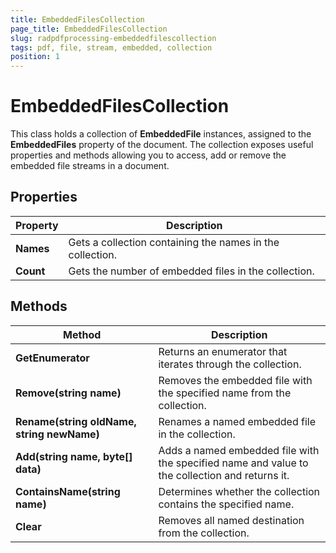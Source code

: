 ```yaml
---
title: EmbeddedFilesCollection
page_title: EmbeddedFilesCollection
slug: radpdfprocessing-embeddedfilescollection
tags: pdf, file, stream, embedded, collection
position: 1
---
```


# EmbeddedFilesCollection

This class holds a collection of **EmbeddedFile** instances, assigned to the **EmbeddedFiles** property of the document. The collection exposes useful properties and methods allowing you to access, add or remove the embedded file streams in a document.

## Properties

|**Property**|**Description**|
|----|----|
|**Names**|Gets a collection containing the names in the collection.|  
|**Count**| Gets the number of embedded files in the collection.|

## Methods
 
|**Method**|**Description**|
|----|----| 
|**GetEnumerator**|Returns an enumerator that iterates through the collection.|
|**Remove(string name)**|Removes the embedded file with the specified name from the collection.|
|**Rename(string oldName, string newName)**|Renames a named embedded file in the collection.|
|**Add(string name, byte[] data)**|Adds a named embedded file with the specified name and value to the collection and returns it.|
|**ContainsName(string name)**|Determines whether the collection contains the specified name.|
|**Clear**|Removes all named destination from the collection.| 